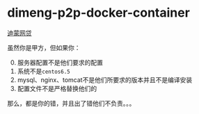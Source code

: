 dimeng-p2p-docker-container
============================

[迪蒙网贷](http://www.dimeng.net/)

虽然你是甲方，但如果你：

0. 服务器配置不是他们要求的配置
1. 系统不是`centos6.5`
2. mysql、nginx、tomcat不是他们所要求的版本并且不是编译安装
3. 配置文件不是严格替换他们的

那么，都是你的错，并且出了错他们不负责。。。
